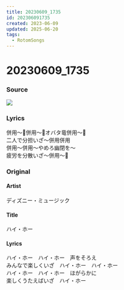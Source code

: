 ```yaml
---
title: 20230609_1735
id: 202306091735
created: 2023-06-09
updated: 2025-06-20
tags:
  - RotomSongs
---
```

# 20230609_1735

### Source

![](https://x.com/Starlystrongest/status/1667088012482854912)

### Lyrics

併用〜🎵併用〜🎵オバタ竜併用〜🎵  
二人で分担いざ〜併用併用  
併用〜併用〜やめろ幽閉を〜  
疲労を分散いざ〜併用〜🎵  

### Original

#### Artist

ディズニー・ミュージック

#### Title

ハイ・ホー

#### Lyrics

ハイ・ホー　ハイ・ホー　声をそろえ  
みんなで楽しくいざ　ハイ・ホー　ハイ・ホー  
ハイ・ホー　ハイ・ホー　ほがらかに  
楽しくうたえばいざ　ハイ・ホー  


